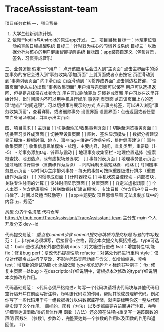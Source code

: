 # TraceAssisstant-team
项目任务文档
一、项目背景
1. 大学生创新训练计划。
2. 依赖于kotlin与Android的原生app开发。
二、项目目标
目标一：地理定位驱动的事务日程提醒系统
目标二：计时器为核心的习惯养成系统
目标三：以数据分析为核心的用户健康智能提醒系统
目标四：app装饰自定义（包含背景，签名，习惯养成音乐）

三、业务逻辑
假定一个用户：
点开该应用后会进入到“主页面”
点击主界面中的添加事务的按钮会进入到“事务收集/添加页面”
上划页面或者点击按钮 页面滑动到到“事务列表页面”
向下滑页面 页面滑动到 “习惯养成界面”
点击侧边栏按键，“设置页面”会从左边出现
“事务收集页面”
用户填写完页面可以保存
用户可以选择返回，但是要选择保存或者舍弃
用户可以删除表单
习惯养成页面
用户可以在这里开始计时，此时间段内不可以用手机进行娱乐
事务列表页面
点击该页面上方的选项“地点”  “时间选项”，可以切换事务展示的方式
点击事务标签，可以进入浏览“事务收集页面”，查看详情，或者删除事务
设置界面
设置界面：点击返回或者任意空白处可以缩回，并显示出主页面

四、项目需求
[ ] 主页面
  [ ] 切换至添加/收集事务页面
  [ ] 切换至浏览事务页面
  [ ] 切换至习惯养成页面
  [ ] 切换至设置页面
  [ ] 图片、签名显示模块
  [ ] 数据分析建议显示模块
    - 根据时间、地点、事务tag三维进行数据分析，提供健康建议
[ ] 事务收集页面
  [ ] 收集信息表单模块
    - 标题，主要内容，时间，重复类型，重要级（1--5）
    - 给事务添加tag，铃声与震动
  [ ] 地理事务收集窗栏
    - 地理位置选择（搜索框查找、地图选点、现有虚拟场景选取）
[ ] 事务列表页面
  [ ] 地理事务显示页面
    - 通过地图进行显示（重要级作为后缀）
    - 同时绘制出最短路径、线路
  [ ] 时间链事务显示页面
    - 以时间为主序排列事务
    - 每天的事务可按照重要级进行排序（重要级作为后缀）
[ ] 习惯养成页面
  [ ] 计时器模块
  [ ] 手机状态监控模块
    - 内部模块，关联专注时间的计算
  [ ] 专注时间显示页面
[ ] 设置页面
  [ ] 自定义虚拟场景
  [ ] 个人主页
    - 包含健康周报（关联数据分析建议模块）、专注日报（包含用户今日一共自律了...时间以及适当鼓励等）
  [ ] app主题更改
项目思维导图
无法复制加载中的内容
五、规范*

类型
分支命名规范
代码仓库
https://github.com/TraceAssisstant/TraceAssisstant-team
主分支
main
个人开发分支
dev--id

代码提交规范：
*重点在commit步骤*
*commit提交必填项为提交标题*
标题的书写规范： <type>[<type2>,<type3>...]: <subject>
type必须填写，后接冒号+空格，再接本次提交的概括描述。
type可选项：
build:更改系统和外部依赖项
docs：对文档进行更改
feat：增加特性/功能
fix：修复bug
perf：更改代码提高性能
refactor：对某处代码进行重构
style：仅仅对代码格式进行了更改，不影响代码实际功能与含义，如增加缩进、空格
test：增加新的测试功能
ci: 添加依赖
*type可添加多个*
< 标题书写例子： fix: 修复主页面一处bug >
在description详细说明中，请根据本次修改的type详细说明本次修改的作用。


代码基础规范：
<代码必须严格缩进>
每写一个代码块请将该代码块与其他代码用空行隔开并在前面写好注释，标明该代码块的作用，帮助其他成员理解代码。例如你写了一些代码用于将一组数据拆分以供数据库存储，就需要标明你这一整块代码是实现了这个作用。
同样的，函数（方法）以及类都需要在前面进行注释，完整详细表达该函数/类的具体作用
函数（方法）还必须在注释内重复写一遍该函数的声明  函数名 （参数1，参数2），完整表达每一个参数的作用以及函数的作用和返回值。
zjh